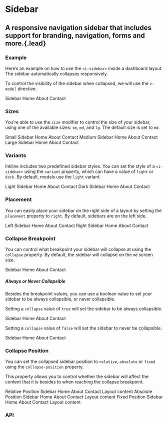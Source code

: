 # Sidebar
## A responsive navigation sidebar that includes support for branding, navigation, forms and more.{.lead}

### Example
Here’s an example on how to use the `<i-sidebar>` inside a dashboard layout. The sidebar automatically collapses responsively.

To control the visibility of the sidebar when collapsed, we will use the `v-model` directive.

<i-code-preview title="Sidebar Example">

<i-layout class="sidebar-layout-example -lg">
    <i-layout-header class="_padding-0">
        <i-navbar :collapse="false">
            <i-navbar-brand>Sidebar</i-navbar-brand>
            <i-hamburger-menu class="_visible-md-and-down" :active="collapsed" @click="collapsed = !collapsed"></i-hamburger-menu>
        </i-navbar>
    </i-layout-header>
    <i-layout vertical>
        <i-sidebar v-model="collapsed" collapse-position="absolute">
            <i-nav vertical>
                <i-nav-item :to="{ name: 'docs-components-sidebar' }" onclick="return false;">Home</i-nav-item>
                <i-nav-item href="https://inkline.io" onclick="return false;">About</i-nav-item>
                <i-nav-item href="https://inkline.io" onclick="return false;">Contact</i-nav-item>
            </i-nav>
        </i-sidebar>
        <i-layout-content></i-layout-content>
    </i-layout>
</i-layout>

<template slot="html">

~~~html
<i-layout>
    <i-layout-header class="_padding-0">
        <i-navbar :collapse="false">
            <i-navbar-brand>Navbar</i-navbar-brand>
            <i-hamburger-menu class="_visible-md-and-down" :active="collapsed" @click="collapsed = !collapsed"></i-hamburger-menu>
        </i-navbar>
    </i-layout-header>
    <i-layout vertical>
        <i-sidebar v-model="collapsed">
            <i-nav vertical>
                <i-nav-item to="/">Home</i-nav-item>
                <i-nav-item to="/about">About</i-nav-item>
                <i-nav-item to="/contact">Contact</i-nav-item>
            </i-nav>
        </i-sidebar>
        <i-layout-content></i-layout-content>
    </i-layout>
</i-layout>
~~~

</template>
<template slot="js">

~~~js
export default {
    name: 'DashboardLayout',
    data() {
        return {
            collapsed: false
        };
    }
}
~~~

</template>
</i-code-preview>

### Sizes
You're able to use the `size` modifier to control the size of your sidebar, using one of the available sizes: `sm`, `md`, and `lg`. 
The default size is set to `md`.

<i-code-preview title="Sidebar Sizes">

<i-layout class="sidebar-layout-example -sm">
    <i-layout-header class="_padding-0">
        <i-navbar :collapse="false">
            <i-navbar-brand>Small Sidebar</i-navbar-brand>
            <i-hamburger-menu class="_visible-md-and-down" :active="collapsedSizesSm" @click="collapsedSizesSm = !collapsedSizesSm"></i-hamburger-menu>
        </i-navbar>
    </i-layout-header>
    <i-layout vertical>
        <i-sidebar size="sm" collapse-position="absolute" v-model="collapsedSizesSm">
            <i-nav vertical>
                <i-nav-item :to="{ name: 'docs-components-sidebar' }" onclick="return false;">Home</i-nav-item>
                <i-nav-item href="https://inkline.io" onclick="return false;">About</i-nav-item>
                <i-nav-item href="https://inkline.io" onclick="return false;">Contact</i-nav-item>
            </i-nav>
        </i-sidebar>
        <i-layout-content></i-layout-content>
    </i-layout>
</i-layout>

<i-layout class="sidebar-layout-example -sm _margin-top-1">
    <i-layout-header class="_padding-0">
        <i-navbar :collapse="false">
            <i-navbar-brand>Medium Sidebar</i-navbar-brand>
            <i-hamburger-menu class="_visible-md-and-down" :active="collapsedSizesMd" @click="collapsedSizesMd = !collapsedSizesMd"></i-hamburger-menu>
        </i-navbar>
    </i-layout-header>
    <i-layout vertical>
        <i-sidebar size="md" collapse-position="absolute" v-model="collapsedSizesMd">
            <i-nav vertical>
                <i-nav-item :to="{ name: 'docs-components-sidebar' }" onclick="return false;">Home</i-nav-item>
                <i-nav-item href="https://inkline.io" onclick="return false;">About</i-nav-item>
                <i-nav-item href="https://inkline.io" onclick="return false;">Contact</i-nav-item>
            </i-nav>
        </i-sidebar>
        <i-layout-content></i-layout-content>
    </i-layout>
</i-layout>

<i-layout class="sidebar-layout-example -sm _margin-top-1">
    <i-layout-header class="_padding-0">
        <i-navbar :collapse="false">
            <i-navbar-brand>Large Sidebar</i-navbar-brand>
            <i-hamburger-menu class="_visible-md-and-down" :active="collapsedSizesLg" @click="collapsedSizesLg = !collapsedSizesLg"></i-hamburger-menu>
        </i-navbar>
    </i-layout-header>
    <i-layout vertical>
        <i-sidebar size="lg" collapse-position="absolute" v-model="collapsedSizesLg">
            <i-nav vertical>
                <i-nav-item :to="{ name: 'docs-components-sidebar' }" onclick="return false;">Home</i-nav-item>
                <i-nav-item href="https://inkline.io" onclick="return false;">About</i-nav-item>
                <i-nav-item href="https://inkline.io" onclick="return false;">Contact</i-nav-item>
            </i-nav>
        </i-sidebar>
        <i-layout-content></i-layout-content>
    </i-layout>
</i-layout>


<template slot="html">

~~~html
<i-layout>
    <i-layout-header class="_padding-0">
        <i-navbar :collapse="false">
            <i-navbar-brand>Small Sidebar</i-navbar-brand>
            <i-hamburger-menu class="_visible-md-and-down" :active="collapsed" @click="collapsed = !collapsed"></i-hamburger-menu>
        </i-navbar>
    </i-layout-header>
    <i-layout vertical>
        <i-sidebar size="sm" v-model="collapsed">
            <i-nav vertical>
                <i-nav-item to="/">Home</i-nav-item>
                <i-nav-item to="/about">About</i-nav-item>
                <i-nav-item to="/contact">Contact</i-nav-item>
            </i-nav>
        </i-sidebar>
        <i-layout-content></i-layout-content>
    </i-layout>
</i-layout>
~~~
~~~html
<i-layout>
    <i-layout-header class="_padding-0">
        <i-navbar :collapse="false">
            <i-navbar-brand>Small Sidebar</i-navbar-brand>
            <i-hamburger-menu class="_visible-md-and-down" :active="collapsed" @click="collapsed = !collapsed"></i-hamburger-menu>
        </i-navbar>
    </i-layout-header>
    <i-layout vertical>
        <i-sidebar size="md" v-model="collapsed">
            <i-nav vertical>
                <i-nav-item to="/">Home</i-nav-item>
                <i-nav-item to="/about">About</i-nav-item>
                <i-nav-item to="/contact">Contact</i-nav-item>
            </i-nav>
        </i-sidebar>
        <i-layout-content></i-layout-content>
    </i-layout>
</i-layout>
~~~
~~~html
<i-layout>
    <i-layout-header class="_padding-0">
        <i-navbar :collapse="false">
            <i-navbar-brand>Small Sidebar</i-navbar-brand>
            <i-hamburger-menu class="_visible-md-and-down" :active="collapsed" @click="collapsed = !collapsed"></i-hamburger-menu>
        </i-navbar>
    </i-layout-header>
    <i-layout vertical>
        <i-sidebar size="lg" v-model="collapsed">
            <i-nav vertical>
                <i-nav-item to="/">Home</i-nav-item>
                <i-nav-item to="/about">About</i-nav-item>
                <i-nav-item to="/contact">Contact</i-nav-item>
            </i-nav>
        </i-sidebar>
        <i-layout-content></i-layout-content>
    </i-layout>
</i-layout>
~~~

</template>
<template slot="js">

~~~js
export default {
    name: 'DashboardLayout',
    data() {
        return {
            collapsed: false
        };
    }
}
~~~

</template>
</i-code-preview>

### Variants
Inkline includes two predefined sidebar styles. You can set the style of a `<i-sidebar>` using the `variant` property, which can have a value of `light` or `dark`. By default, modals use the `light` variant.

<i-code-preview title="Sidebar Variants">

<i-layout class="sidebar-layout-example">
    <i-layout-header class="_padding-0">
        <i-navbar variant="light" :collapse="false">
            <i-navbar-brand>Light Sidebar</i-navbar-brand>
            <i-hamburger-menu variant="light" class="_visible-md-and-down" :active="collapsedVariantsLight" @click="collapsedVariantsLight = !collapsedVariantsLight"></i-hamburger-menu>
        </i-navbar>
    </i-layout-header>
    <i-layout vertical>
        <i-sidebar variant="light" collapse-position="absolute" v-model="collapsedVariantsLight">
            <i-nav vertical>
                <i-nav-item :to="{ name: 'docs-components-sidebar' }" onclick="return false;">Home</i-nav-item>
                <i-nav-item href="https://inkline.io" onclick="return false;">About</i-nav-item>
                <i-nav-item href="https://inkline.io" onclick="return false;">Contact</i-nav-item>
            </i-nav>
        </i-sidebar>
        <i-layout-content></i-layout-content>
    </i-layout>
</i-layout>

<i-layout class="sidebar-layout-example _margin-top-1">
    <i-layout-header class="_padding-0">
        <i-navbar variant="dark" :collapse="false">
            <i-navbar-brand>Dark Sidebar</i-navbar-brand>
            <i-hamburger-menu variant="dark" class="_visible-md-and-down" :active="collapsedVariantsDark" @click="collapsedVariantsDark = !collapsedVariantsDark"></i-hamburger-menu>
        </i-navbar>
    </i-layout-header>
    <i-layout vertical>
        <i-sidebar variant="dark" collapse-position="absolute" v-model="collapsedVariantsDark">
            <i-nav vertical>
                <i-nav-item :to="{ name: 'docs-components-sidebar' }" onclick="return false;">Home</i-nav-item>
                <i-nav-item href="https://inkline.io" onclick="return false;">About</i-nav-item>
                <i-nav-item href="https://inkline.io" onclick="return false;">Contact</i-nav-item>
            </i-nav>
        </i-sidebar>
    </i-layout>
</i-layout>

<template slot="html">

~~~html
<i-layout>
    <i-layout-header class="_padding-0">
        <i-navbar variant="light" :collapse="false">
            <i-navbar-brand>Light Sidebar</i-navbar-brand>
            <i-hamburger-menu variant="light" class="_visible-md-and-down" :active="collapsed" @click="collapsed = !collapsed"></i-hamburger-menu>
        </i-navbar>
    </i-layout-header>
    <i-layout vertical>
        <i-sidebar variant="light" v-model="collapsed">
            <i-nav vertical>
                <i-nav-item to="/">Home</i-nav-item>
                <i-nav-item to="/about">About</i-nav-item>
                <i-nav-item to="/contact">Contact</i-nav-item>
            </i-nav>
        </i-sidebar>
        <i-layout-content></i-layout-content>
    </i-layout>
</i-layout>
~~~
~~~html
<i-layout>
    <i-layout-header class="_padding-0">
        <i-navbar variant="dark" :collapse="false">
            <i-navbar-brand>Dark Sidebar</i-navbar-brand>
            <i-hamburger-menu variant="dark" class="_visible-md-and-down" :active="collapsed" @click="collapsed = !collapsed"></i-hamburger-menu>
        </i-navbar>
    </i-layout-header>
    <i-layout vertical>
        <i-sidebar variant="dark" v-model="collapsed">
            <i-nav vertical>
                <i-nav-item to="/">Home</i-nav-item>
                <i-nav-item to="/about">About</i-nav-item>
                <i-nav-item to="/contact">Contact</i-nav-item>
            </i-nav>
        </i-sidebar>
        <i-layout-content></i-layout-content>
    </i-layout>
</i-layout>
~~~

</template>
<template slot="js">

~~~js
export default {
    name: 'DashboardLayout',
    data() {
        return {
            collapsed: false
        };
    }
}
~~~

</template>
</i-code-preview>


### Placement
You can easily place your sidebar on the right side of a layout by setting the `placement` property to `right`. By default, sidebars are on the left side.

<i-code-preview title="Sidebar Placement">

<i-layout class="sidebar-layout-example">
    <i-layout-header class="_padding-0">
        <i-navbar :collapse="false">
            <i-navbar-brand>Left Sidebar</i-navbar-brand>
            <i-hamburger-menu class="_visible-md-and-down" :active="collapsedPlacementLeft" @click="collapsedPlacementLeft = !collapsedPlacementLeft"></i-hamburger-menu>
        </i-navbar>
    </i-layout-header>
    <i-layout vertical>
        <i-sidebar collapse-position="absolute" placement="left" v-model="collapsedPlacementLeft">
            <i-nav vertical>
                <i-nav-item :to="{ name: 'docs-components-sidebar' }" onclick="return false;">Home</i-nav-item>
                <i-nav-item href="https://inkline.io" onclick="return false;">About</i-nav-item>
                <i-nav-item href="https://inkline.io" onclick="return false;">Contact</i-nav-item>
            </i-nav>
        </i-sidebar>
        <i-layout-content></i-layout-content>
    </i-layout>
</i-layout>

<i-layout class="sidebar-layout-example _margin-top-1">
    <i-layout-header class="_padding-0">
        <i-navbar :collapse="false">
            <i-navbar-brand>Right Sidebar</i-navbar-brand>
            <i-hamburger-menu class="_visible-md-and-down" :active="collapsedPlacementRight" @click="collapsedPlacementRight = !collapsedPlacementRight"></i-hamburger-menu>
        </i-navbar>
    </i-layout-header>
    <i-layout vertical>
        <i-layout-content></i-layout-content>
        <i-sidebar collapse-position="absolute" placement="right" v-model="collapsedPlacementRight">
            <i-nav vertical>
                <i-nav-item :to="{ name: 'docs-components-sidebar' }" onclick="return false;">Home</i-nav-item>
                <i-nav-item href="https://inkline.io" onclick="return false;">About</i-nav-item>
                <i-nav-item href="https://inkline.io" onclick="return false;">Contact</i-nav-item>
            </i-nav>
        </i-sidebar>
    </i-layout>
</i-layout>

<template slot="html">

~~~html
<i-layout">
    <i-layout-header class="_padding-0">
        <i-navbar :collapse="false">
            <i-navbar-brand>Left Sidebar</i-navbar-brand>
            <i-hamburger-menu class="_visible-md-and-down" :active="collapsed" @click="collapsed = !collapsed"></i-hamburger-menu>
        </i-navbar>
    </i-layout-header>
    <i-layout vertical>
        <i-sidebar placement="left" v-model="collapsed">
            <i-nav vertical>
                <i-nav-item to="/">Home</i-nav-item>
                <i-nav-item to="/about">About</i-nav-item>
                <i-nav-item to="/contact">Contact</i-nav-item>
            </i-nav>
        </i-sidebar>
        <i-layout-content></i-layout-content>
    </i-layout>
</i-layout>
~~~

~~~html
<i-layout">
    <i-layout-header class="_padding-0">
        <i-navbar :collapse="false">
            <i-navbar-brand>Right Sidebar</i-navbar-brand>
            <i-hamburger-menu class="_visible-md-and-down" :active="collapsed" @click="collapsed = !collapsed"></i-hamburger-menu>
        </i-navbar>
    </i-layout-header>
    <i-layout vertical>
        <i-layout-content></i-layout-content>
        <i-sidebar placement="right" v-model="collapsed">
            <i-nav vertical>
                <i-nav-item to="/">Home</i-nav-item>
                <i-nav-item to="/about">About</i-nav-item>
                <i-nav-item to="/contact">Contact</i-nav-item>
            </i-nav>
        </i-sidebar>
    </i-layout>
</i-layout>
~~~

</template>
<template slot="js">

~~~js
export default {
    name: 'DashboardLayout',
    data() {
        return {
            collapsed: false
        };
    }
}
~~~

</template>
</i-code-preview>

### Collapse Breakpoint
You can control what breakpoint your sidebar will collapse at using the `collapse` property. By default, the sidebar will collapse on the `md` screen size.

<i-code-preview title="Collapse Breakpoint Example">

<i-layout class="sidebar-layout-example">
    <i-layout-header class="_padding-0">
        <i-navbar :collapse="false">
            <i-navbar-brand>Sidebar</i-navbar-brand>
            <i-hamburger-menu class="_visible-lg-and-down" :active="collapsedBreakpointLg" @click="collapsedBreakpointLg = !collapsedBreakpointLg"></i-hamburger-menu>
        </i-navbar>
    </i-layout-header>
    <i-layout vertical>
        <i-sidebar collapse-position="absolute" collapse="lg" v-model="collapsedBreakpointLg">
            <i-nav vertical>
                <i-nav-item :to="{ name: 'docs-components-sidebar' }" onclick="return false;">Home</i-nav-item>
                <i-nav-item href="https://inkline.io" onclick="return false;">About</i-nav-item>
                <i-nav-item href="https://inkline.io" onclick="return false;">Contact</i-nav-item>
            </i-nav>
        </i-sidebar>
        <i-layout-content></i-layout-content>
    </i-layout>
</i-layout>

<template slot="html">

~~~html
<i-layout">
    <i-layout-header class="_padding-0">
        <i-navbar :collapse="false">
            <i-navbar-brand>Sidebar</i-navbar-brand>
            <i-hamburger-menu class="_visible-lg-and-down" :active="collapsed" @click="collapsed = !collapsed"></i-hamburger-menu>
        </i-navbar>
    </i-layout-header>
    <i-layout vertical>
        <i-sidebar collapse="lg" v-model="collapsed">
            <i-nav vertical>
                <i-nav-item to="/">Home</i-nav-item>
                <i-nav-item to="/about">About</i-nav-item>
                <i-nav-item to="/contact">Contact</i-nav-item>
            </i-nav>
        </i-sidebar>
        <i-layout-content></i-layout-content>
    </i-layout>
</i-layout>
~~~

</template>
<template slot="js">

~~~js
export default {
    name: 'DashboardLayout',
    data() {
        return {
            collapsed: false
        };
    }
}
~~~

</template>
</i-code-preview>

##### Always or Never Collapsible

Besides the breakpoint values, you can use a boolean value to set your sidebar to be always collapsible, or never collapsible.

Setting a `collapse` value of `true` will set the sidebar to be always collapsible.

<i-code-preview title="Always Collapsible Example">

<i-layout class="sidebar-layout-example">
    <i-layout-header class="_padding-0">
        <i-navbar :collapse="false">
            <i-navbar-brand>Sidebar</i-navbar-brand>
            <i-hamburger-menu :active="collapsedBreakpointAlways" @click="collapsedBreakpointAlways = !collapsedBreakpointAlways"></i-hamburger-menu>
        </i-navbar>
    </i-layout-header>
    <i-layout vertical>
        <i-sidebar collapse-position="absolute" :collapse="true" v-model="collapsedBreakpointAlways">
            <i-nav vertical>
                <i-nav-item :to="{ name: 'docs-components-sidebar' }" onclick="return false;">Home</i-nav-item>
                <i-nav-item href="https://inkline.io" onclick="return false;">About</i-nav-item>
                <i-nav-item href="https://inkline.io" onclick="return false;">Contact</i-nav-item>
            </i-nav>
        </i-sidebar>
        <i-layout-content></i-layout-content>
    </i-layout>
</i-layout>

<template slot="html">

~~~html
<i-layout">
    <i-layout-header class="_padding-0">
        <i-navbar :collapse="false">
            <i-navbar-brand>Sidebar</i-navbar-brand>
            <i-hamburger-menu :active="collapsed" @click="collapsed = !collapsed"></i-hamburger-menu>
        </i-navbar>
    </i-layout-header>
    <i-layout vertical>
        <i-sidebar :collapse="true" v-model="collapsed">
            <i-nav vertical>
                <i-nav-item to="/">Home</i-nav-item>
                <i-nav-item to="/about">About</i-nav-item>
                <i-nav-item to="/contact">Contact</i-nav-item>
            </i-nav>
        </i-sidebar>
        <i-layout-content></i-layout-content>
    </i-layout>
</i-layout>
~~~

</template>
<template slot="js">

~~~js
export default {
    name: 'DashboardLayout',
    data() {
        return {
            collapsed: false
        };
    }
}
~~~

</template>
</i-code-preview>

Setting a `collapse` value of `false` will set the sidebar to never be collapsible.

<i-code-preview title="Never Collapsible Example">

<i-layout class="sidebar-layout-example">
    <i-layout-header class="_padding-0">
        <i-navbar :collapse="false">
            <i-navbar-brand>Sidebar</i-navbar-brand>
        </i-navbar>
    </i-layout-header>
    <i-layout vertical>
        <i-sidebar collapse-position="absolute" :collapse="false">
            <i-nav vertical>
                <i-nav-item :to="{ name: 'docs-components-sidebar' }" onclick="return false;">Home</i-nav-item>
                <i-nav-item href="https://inkline.io" onclick="return false;">About</i-nav-item>
                <i-nav-item href="https://inkline.io" onclick="return false;">Contact</i-nav-item>
            </i-nav>
        </i-sidebar>
        <i-layout-content></i-layout-content>
    </i-layout>
</i-layout>

<template slot="html">

~~~html
<i-layout">
    <i-layout-header class="_padding-0">
        <i-navbar :collapse="false">
            <i-navbar-brand>Sidebar</i-navbar-brand>
        </i-navbar>
    </i-layout-header>
    <i-layout vertical>
        <i-sidebar :collapse="false">
            <i-nav vertical>
                <i-nav-item to="/">Home</i-nav-item>
                <i-nav-item to="/about">About</i-nav-item>
                <i-nav-item to="/contact">Contact</i-nav-item>
            </i-nav>
        </i-sidebar>
        <i-layout-content></i-layout-content>
    </i-layout>
</i-layout>
~~~

</template>
<template slot="js">

~~~js
export default {
    name: 'DashboardLayout',
    data() {
        return {
            collapsed: false
        };
    }
}
~~~

</template>
</i-code-preview>

### Collapse Position
You can set the collapsed sidebar position to `relative`, `absolute` or `fixed` using the `collapse-position` property. 

This property allows you to control whether the sidebar will affect the content that it is besides to when reaching the collapse breakpoint. 

<i-code-preview title="Sidebar Collapse Position">

<i-layout class="sidebar-layout-example">
    <i-layout-header class="_padding-0">
        <i-navbar :collapse="false">
            <i-navbar-brand>Relative Position Sidebar</i-navbar-brand>
            <i-hamburger-menu :active="collapsedPositionRelative" @click="collapsedPositionRelative = !collapsedPositionRelative"></i-hamburger-menu>
        </i-navbar>
    </i-layout-header>
    <i-layout vertical>
        <i-sidebar :collapse="true" collapse-position="relative" v-model="collapsedPositionRelative">
            <i-nav vertical>
                <i-nav-item :to="{ name: 'docs-components-sidebar' }" onclick="return false;">Home</i-nav-item>
                <i-nav-item href="https://inkline.io" onclick="return false;">About</i-nav-item>
                <i-nav-item href="https://inkline.io" onclick="return false;">Contact</i-nav-item>
            </i-nav>
        </i-sidebar>
        <i-layout-content class="_display-flex _justify-content-center _align-items-center">Layout content</i-layout-content>
    </i-layout>
</i-layout>


<i-layout class="sidebar-layout-example _margin-top-1">
    <i-layout-header class="_padding-0">
        <i-navbar :collapse="false">
            <i-navbar-brand>Absolute Position Sidebar</i-navbar-brand>
            <i-hamburger-menu :active="collapsedPositionAbsolute" @click="collapsedPositionAbsolute = !collapsedPositionAbsolute"></i-hamburger-menu>
        </i-navbar>
    </i-layout-header>
    <i-layout vertical>
        <i-sidebar :collapse="true" collapse-position="absolute" v-model="collapsedPositionAbsolute">
            <i-nav vertical>
                <i-nav-item :to="{ name: 'docs-components-sidebar' }" onclick="return false;">Home</i-nav-item>
                <i-nav-item href="https://inkline.io" onclick="return false;">About</i-nav-item>
                <i-nav-item href="https://inkline.io" onclick="return false;">Contact</i-nav-item>
            </i-nav>
        </i-sidebar>
        <i-layout-content class="_display-flex _justify-content-center _align-items-center">Layout content</i-layout-content>
    </i-layout>
</i-layout>

<i-layout class="sidebar-layout-example _margin-top-1">
    <i-layout-header class="_padding-0">
        <i-navbar :collapse="false">
            <i-navbar-brand>Fixed Position Sidebar</i-navbar-brand>
            <i-hamburger-menu :active="collapsedPositionFixed" @click="collapsedPositionFixed = !collapsedPositionFixed"></i-hamburger-menu>
        </i-navbar>
    </i-layout-header>
    <i-layout vertical>
        <i-sidebar :collapse="true" collapse-position="absolute" v-model="collapsedPositionFixed">
            <i-nav vertical>
                <i-nav-item :to="{ name: 'docs-components-sidebar' }" onclick="return false;">Home</i-nav-item>
                <i-nav-item href="https://inkline.io" onclick="return false;">About</i-nav-item>
                <i-nav-item href="https://inkline.io" onclick="return false;">Contact</i-nav-item>
            </i-nav>
        </i-sidebar>
        <i-layout-content class="_display-flex _justify-content-center _align-items-center">Layout content</i-layout-content>
    </i-layout>
</i-layout>

<template slot="html">

~~~html
<i-layout">
    <i-layout-header class="_padding-0">
        <i-navbar :collapse="false">
            <i-navbar-brand>Relative Position Sidebar</i-navbar-brand>
            <i-hamburger-menu class="_visible-md-and-down" :active="collapsed" @click="collapsed = !collapsed"></i-hamburger-menu>
        </i-navbar>
    </i-layout-header>
    <i-layout vertical>
        <i-sidebar collapse-position="relative" v-model="collapsed">
            <i-nav vertical>
                <i-nav-item to="/">Home</i-nav-item>
                <i-nav-item to="/about">About</i-nav-item>
                <i-nav-item to="/contact">Contact</i-nav-item>
            </i-nav>
        </i-sidebar>
        <i-layout-content></i-layout-content>
    </i-layout>
</i-layout>
~~~

~~~html
<i-layout">
    <i-layout-header class="_padding-0">
        <i-navbar :collapse="false">
            <i-navbar-brand>Absolute Position Sidebar</i-navbar-brand>
            <i-hamburger-menu class="_visible-md-and-down" :active="collapsed" @click="collapsed = !collapsed"></i-hamburger-menu>
        </i-navbar>
    </i-layout-header>
    <i-layout vertical>
        <i-sidebar collapse-position="absolute" v-model="collapsed">
            <i-nav vertical>
                <i-nav-item to="/">Home</i-nav-item>
                <i-nav-item to="/about">About</i-nav-item>
                <i-nav-item to="/contact">Contact</i-nav-item>
            </i-nav>
        </i-sidebar>
        <i-layout-content></i-layout-content>
    </i-layout>
</i-layout>
~~~

~~~html
<i-layout">
    <i-layout-header class="_padding-0">
        <i-navbar :collapse="false">
            <i-navbar-brand>Fixed Position Sidebar</i-navbar-brand>
            <i-hamburger-menu class="_visible-md-and-down" :active="collapsed" @click="collapsed = !collapsed"></i-hamburger-menu>
        </i-navbar>
    </i-layout-header>
    <i-layout vertical>
        <i-sidebar collapse-position="fixed" v-model="collapsed">
            <i-nav vertical>
                <i-nav-item to="/">Home</i-nav-item>
                <i-nav-item to="/about">About</i-nav-item>
                <i-nav-item to="/contact">Contact</i-nav-item>
            </i-nav>
        </i-sidebar>
        <i-layout-content></i-layout-content>
    </i-layout>
</i-layout>
~~~

</template>
<template slot="js">

~~~js
export default {
    name: 'DashboardLayout',
    data() {
        return {
            collapsed: false
        };
    }
}
~~~

</template>
</i-code-preview>

### API

<i-api-preview title="Sidebar API" markup="i-sidebar" expanded link="https://github.com/inkline/inkline/tree/master/packages/inkline/src/components/Sidebar">
    <template slot="props">
        <i-table bordered responsive>
            <thead>
                <tr>
                    <th>Property</th>
                    <th>Description</th>
                    <th>Type</th>
                    <th>Accepted</th>
                    <th>Default</th>
                </tr>
            </thead>
            <tbody>
                <tr>
                    <td>collapse</td>
                    <td>Specifies the breakpoint at which to collapse the sidebar.</td>
                    <td><code>String</code>, <code>Boolean</code></td>
                    <td><code>xs</code>, <code>sm</code>, <code>md</code>, <code>lg</code>, <code>xl</code>, <code>true</code>, <code>false</code></td>
                    <td><code>md</code></td>
                </tr>
                <tr>
                    <td>collapseOnClick</td>
                    <td>Collapses the sidebar when clicking a sidebar item.</td>
                    <td><code>Boolean</code></td>
                    <td><code>true</code>, <code>false</code></td>
                    <td><code>true</code></td>
                </tr>
                <tr>
                    <td>collapseOnClickOverlay</td>
                    <td>Collapses the sidebar when clicking the sidebar overlay. The overlay appears only for <code>absolute</code> and <code>fixed</code> collapse positions.</td>
                    <td><code>Boolean</code></td>
                    <td><code>true</code>, <code>false</code></td>
                    <td><code>true</code></td>
                </tr>
                <tr>
                    <td>collapsePosition</td>
                    <td>Sets the position of the sidebar when collapsed.</td>
                    <td><code>String</code></td>
                    <td><code>relative</code>, <code>absolute</code>, <code>fixed</code></td>
                    <td><code>fixed</code></td>
                </tr>
                <tr>
                    <td>placement</td>
                    <td>Sets the placement of the sidebar to the left or to the right.</td>
                    <td><code>String</code></td>
                    <td><code>relative</code>, <code>absolute</code>, <code>fixed</code></td>
                    <td><code>fixed</code></td>
                </tr>
                <tr>
                    <td>size</td>
                    <td>Sets the size of the sidebar component.</td>
                    <td><code>String</code></td>
                    <td><code>sm</code>, <code>md</code>, <code>lg</code></td>
                    <td><code>md</code></td>
                </tr>
                <tr>
                    <td>value</td>
                    <td>Provides a way to collapse the sidebar programmatically. Should be used as part of <code>v-model</code> directive.</td>
                    <td><code>Boolean</code></td>
                    <td><code>true</code>, <code>false</code></td>
                    <td><code>false</code></td>
                </tr>
                <tr>
                    <td>variant</td>
                    <td>Sets the color variant of the sidebar component.</td>
                    <td><code>String</code></td>
                    <td><code>light</code>, <code>dark</code></td>
                    <td><code>light</code></td>
                </tr>
            </tbody>
        </i-table>
    </template>
    <template slot="slots">
        <i-table bordered responsive class="_margin-bottom-0">
            <thead>
                <tr>
                    <th>Name</th>
                    <th>Description</th>
                </tr>
            </thead>
            <tbody>
                <tr>
                    <td>default</td>
                    <td>Slot for sidebar component default content.</td>
                </tr>
            </tbody>
        </i-table>
    </template>
</i-api-preview>

